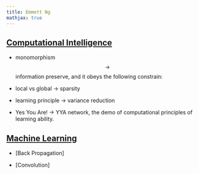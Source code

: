 ```yaml
---
title: Emmett Ng
mathjax: true
---
```



## [Computational Intelligence](intelligence/intelligence.md)

 - monomorphism $$\rightarrow$$ information preserve, and it obeys the following constrain:

 - local vs global $\rightarrow$ sparsity

 - learning principle $\rightarrow$ variance reduction

 - Yes You Are! $\rightarrow$ YYA network, the demo of computational principles of learning ability.

## [Machine Learning](ml/ml.md)

  - [Back Propagation]

  - [Convolution]
